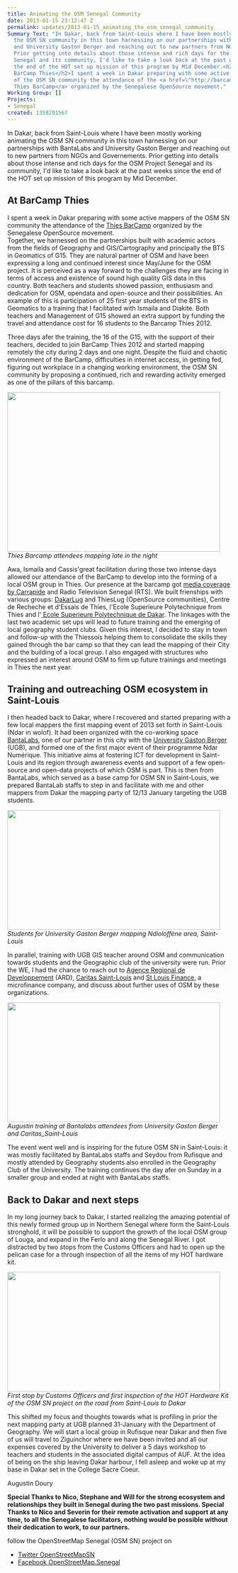```yaml
---
title: Animating the OSM Senegal Community
date: 2013-01-15 23:12:47 Z
permalink: updates/2013-01-15_animating_the_osm_senegal_community
Summary Text: "In Dakar, back from Saint-Louis where I have been mostly working animating
  the OSM SN community in this town harnessing on our partnerships with BantaLabs
  and University Gaston Berger and reaching out to new partners from NGOs and Governements.
  Prior getting into details about those intense and rich days for the OSM Project
  Senegal and its community, I'd like to take a look back at the past weeks since
  the end of the HOT set up mission of this program by Mid December.<h2>At
  BarCamp Thies</h2>I spent a week in Dakar preparing with some active mappers
  of the OSM SN community the attendance of the <a href=\"http://barcampthies.org/\">
  Thies BarCamp</a> organized by the Senegalese OpenSource movement."
Working Group: []
Projects:
- Senegal
created: 1358291567
---
```


<p>In Dakar, back from Saint-Louis where I have been mostly working animating the OSM SN community in this town harnessing on our partnerships with BantaLabs and University Gaston Berger and reaching out to new partners from NGOs and Governements. Prior getting into details about those intense and rich days for the OSM Project Senegal and its community, I'd like to take a look back at the past weeks since the end of the HOT set up mission of this program by Mid December.</p><h2>At BarCamp Thies</h2><p>I spent a week in Dakar preparing with some active mappers of the OSM SN community the attendance of the <a href="http://barcampthies.org/"> Thies BarCamp</a> organized by the Senegalese OpenSource movement. <br>Together, we harnessed on the partnerships built with academic actors from the fields of Geography and GIS/Cartography and principally the BTS in Geomatics of G15. They are natural partner of OSM and have been expressing a long and continued interest since May/June for the OSM project. It is perceived as a way forward to the challenges they are facing in terms of access and existence of sound high quality GIS data in this country. Both teachers and students showed passion, enthusiasm and dedication for OSM, opendata and open-source and their possibilities. An example of this is participation of 25 first year students of the BTS in Geomatics to a training that I facilitated with Ismaila and Diakite. Both teachers and Management of G15 showed an extra support by funding the travel and attendance cost for 16 students to the Barcamp Thies 2012.</p><p>Three days afer the training, the 16 of the G15, with the support of their teachers, decided to join BarCamp Thies 2012 and started mapping remotely the city during 2 days and one night. Despite the fluid and chaotic environment of the BarCamp, difficulties in internet access, in getting fed, figuring out workplace in a changing working environment, the OSM SN community by proposing a continued, rich and rewarding activity emerged as one of the pillars of this barcamp.</p><p><img class="image-large" src="/sites/default/files/styles/large/public/069_1_0.JPG?itok=qVeyx5in" alt="" width="480" height="360"><br><em>Thies Barcamp attendees mapping late in the night</em></p><p>Awa, Ismaila and Cassis'great facilitation during those two intense days allowed our attendance of the BarCamp to develop into the forming of a local OSM group in Thies. Our presence at the barcamp got <a href="http://www.youtube.com/watch?v=Gsgu2pDiNSY">media coverage by Carrapide</a> and Radio Television Senegal (RTS). We built frienships with various groups: <a href="http://blog.dakarlug.org/"> DakarLug</a> and ThiesLug (OpenSource communities), Centre de Recheche et d'Essais de Thies, l'Ecole Superieure Polytechnique from Thies and l'<a href="http://www.esp.sn/"> Ecole Superieure Polytechnique de Dakar</a>. The linkages with the last two academic set ups will lead to future training and the emerging of local geography student clubs. Given this interest, I decided to stay in town and follow-up with the Thiessois helping them to consolidate the skills they gained through the bar camp so that they can lead the mapping of their City and the building of a local group. I also engaged with structures who expressed an interest around OSM to firm up future trainings and meetings in Thies the next year.</p><h2>Training and outreaching OSM ecosystem in Saint-Louis</h2><p>I then headed back to Dakar, where I recovered and started preparing with a few local mappers the first mapping event of 2013 set forth in Saint-Louis (Ndar in wolof). It had been organized with the co-working space <a href="http://bantalabs.com/"> BantaLabs</a>, one of our partner in this city with the <a href="http://www.ugb.sn/"> University Gaston Berger</a> (UGB), and formed one of the first major event of their programme Ndar Numérique. This initiative aims at fostering ICT for development in Saint-Louis and its region through awareness events and support of a few open-source and open-data projects of which OSM is part. This is then from BantaLabs, which served as a base camp for OSM SN in Saint-Louis, we prepared BantaLab staffs to step in and facilitate with me and other mappers from Dakar the mapping party of 12/13 January targeting the UGB students.</p><p><img class="image-large" src="/sites/default/files/styles/large/public/DSC00191_0.JPG?itok=Zbpc6PD1" alt="" width="480" height="270"><br><em>Students for University Gaston Berger mapping Ndioloffène area, Saint-Louis</em></p><p>In parallel, training with UGB GIS teacher around OSM and communication towards students and the Geographic club of the university were run. Prior the WE, I had the chance to reach out to <a href="http://ardsl.net/"> Agence Regional de Developpement</a> (ARD), <a href="http://www.caritas-senegal.org/Presentation-de-Caritas-Senegal_a134.html"> Caritas Saint-Louis</a> and <a href="http://saintlouisfinance.com/"> St Louis Finance</a>, a microfinance company, and discuss about further uses of OSM by these organizations.</p><p><img class="image-large" src="/sites/default/files/styles/large/public/IMG_1192_0.JPG?itok=9Es1tCjO" alt="" width="480" height="270"><br><em>Augustin training at Bantalabs attendees from University Gaston Berger and Caritas_Saint-Louis</em></p><p>The event went well and is inspiring for the future OSM SN in Saint-Louis: it was mostly facilitated by BantaLabs staffs and Seydou from Rufisque and mostly attended by Geography students also enrolled in the Geography Club of the University. The training continues the day afer on Sunday in a smaller group and ended at night with BantaLabs staffs.</p><h2>Back to Dakar and next steps</h2><p>In my long journey back to Dakar, I started realizing the amazing potential of this newly formed group up in Northern Senegal where form the Saint-Louis stronghold, it will be possible to support the growth of the local OSM group of Louga, and expand in the Ferlo and along the Senegal River. I got distracted by two stops from the Customs Officers and had to open up the pelican case for a through inspection of all the items of my HOT hardware kit.</p><p><img class="image-large" src="/sites/default/files/styles/large/public/DSC00222_0.JPG?itok=80Y6LZOi" alt="" width="480" height="270"><br><em>First stop by Customs Officers and first inspection of the HOT Hardware Kit of the OSM SN project on the road from Saint-Louis to Dakar</em></p><p>This shifted my focus and thoughts towards what is profiling in prior the next mapping party at UGB planned 31-January with the Department of Geography. We will start a local group in Rufisque near Dakar and then five of us will travel to Ziguinchor where we have been invited and all our expenses covered by the University to deliver a 5 days workshop to teachers and students in the associated digital campus of AUF. At the idea of being on the ship leaving Dakar harbour, I fell asleep and woke up at my base in Dakar set in the College Sacre Coeur.</p><p>Augustin Doury</p><p><strong>Special Thanks to Nico, Stephane and Will for the strong ecosystem and relationships they built in Senegal during the two past missions. Special Thanks to Nico and Severin for their remote activation and support at any time, to all the Senegalese facilitators, nothing would be possible without their dedication to work, to our partners.</strong></p><p>follow the OpenStreetMap Senegal (OSM SN) project on</p><ul><li><a href="https://twitter.com/OpenStreetMapSn">Twitter OpenStreetMapSN</a></li><li><a href="https://www.facebook.com/OpenStreetMap.Senegal">Facebook OpenStreetMap.Senegal</a></li></ul>
